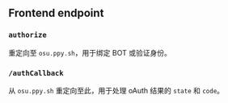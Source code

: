 ## Frontend endpoint

### `authorize`

重定向至 `osu.ppy.sh`，用于绑定 BOT 或验证身份。

### `/authCallback`

从 `osu.ppy.sh` 重定向至此，用于处理 oAuth 结果的 `state` 和 `code`。

